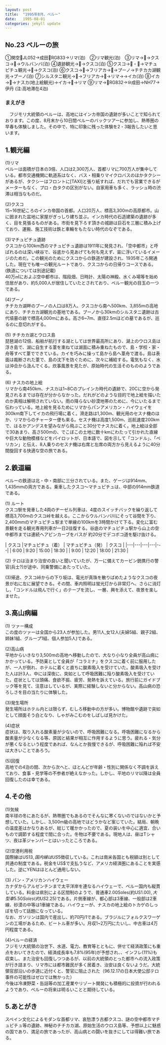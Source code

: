 ```yaml
---
layout: post
title:  "1995年8月、ペルー"
date:   1995-08-01
categories: jekyll update
---
```


## No.23 ペルーの旅

①関空🛫JL052→成田🛫RG833→リマ(泊)　②リマ観光(泊)　③リマ→🛫→クスコ→🚌→ウルバンバ(泊) ④遺跡観光→🚌→クスコ(泊) ⑤クスコ→🚋・🚌→マチュピチュ観光→🚋→クスコ(泊) ⑥クスコ→🛫→フリアカ→🚌→プーノ→チチカカ湖観光→プーノ(泊) ⑦シルスタニ観光→🚌→フリアカ→🛫→リマ→→イカ(泊) ⑧イカ→🛫→ナスカ(地上絵観光)→イカ→🚌→リマ ⑨リマ→🛫RG832→⑩成田→NH77→伊丹 (注:高地滞在4泊)

### まえがき
　フジモリ大統領のペルーは、高地にはインカ帝国の遺跡が多いことで知られております。この度、8月末から10日間ペルーのバックツアーに参加し、熱帯圏の早春も体験しました。その中で、特に印象に残った体験を2・3報告したいと思います。


## 1.観光編

(1)リマ<br>
ペルーは面積が日本の3倍、人口は2,300万人、首都リマに700万人が集中している。都市交通機関に軌道系はなく、バス・相乗りマイクロバスのほかタクシーがあるが、タクシーはフロントに[TAXI]と張り紙すれば、だれでも営業できるがメーターもなく、プロ・白タクの区別がない。自家用車も多く、ラッシュ時の渋滞は相当なものだ。

(2)クスコ<br>
15~16世紀ころのインカ帝国の首都。人口20万人、標高3,300mの高原都市。山に囲まれた盆地に家屋がぎっしり建ち並ぶ。インカ時代の石造建築の遺跡が多く、目を見張るものがある。市街を見下ろす頂きの城跡は巨石を三層に積み上げており、運搬、施工技術は鉄と車輪をもたない時代のなぞである。

(3)マチュピチュ遺跡<br>
クスコから100km西のマチュピチュ遺跡は1911年に発見され、「空中都市」と呼ばれるのは深い峡谷で、谷底から見あげても何も見えず、宙に浮いているイメージのためだ。この観光のためにクスコからの鉄道が建設され、1935年ころ開通した。現在でも唯一の観光ルートであり、クスコからの日帰りコースである。(鉄道については別途記載)<br>
40万㎡におよぶ空中都市は、階段畑、日時計、太陽の神殿、水くみ場等を始め住居があり、約5,000人が居住していたとされており、ペルー観光の目玉の一つである。

(4)プーノ<br>
チチカカ湖畔のプーノの人口は8万人、クスコから南へ500km、3,855mの高地にあり、チチカカ湖観光の基地である。プーノから30kmのシルスタニ遺跡は古代墳墓の跡で標高4,000mにある。高さ6~7m、直径2.5mほどの墓であるが、巡るのに息切れがする。

(5) チチカカ湖とウロス島<br>
琵琶湖の12倍、船舶が航行する湖としては世界最高所にあり、湖上のウロス島は浮き島で、湖に自生する葦を束ねては湖面に積み重ねたもので、島・学校・家・舟等すべて葦でできている。カイを巧みに操って島から島へ葦舟で渡る。島は表面は裁断された葦で、島の沈下を防ぐために、次々に補給する。電気もなく、水は沖合から汲んでくる。炊事風景を見たが、原始時代の生活そのもののようである。

(6) ナスカの地上絵<br>
リマから南450km、ナスカは1~8Cのプレインカ時代の遺跡で、20Cに空から発見されるまでは存在が分からなかった。だれがどのような目的で地上絵を描いたのか真相は解明されていない。雨の降らない砂漠地帯のために、今にいたるまで伝わっている。地上絵を見るためにリマからパンアメリカン・ハイウェイを300km南下してイカの飛行場に着く。滑走路は1,300m、観光用のセスナ機のほか、リマからのチャーター便も来る。セスナ機は高度1,500m、巡航速度200kmで、はるかアンデスを望みながら飛ぶこと30分でナスカに着く。地上絵は全部で30あまり、高さ500mの、でこぼこの土地に数十kmにわたって引かれた直線や巨大な動物模様などをパイロットが、日本語で、図を示して「コンドル」、「ペリカン」と伝え、8人乗りのセスナ機は右席と左席の両方から見えるように40分間旋回する快適な空の旅である。


## 2.鉄道編
ペルーの鉄道は北・中・南部に三分されている。また、ゲージは914mm、1,435mmの両方である。乗車したクスコ〜マチュピチュは、中部の914mm鉄道である。

(1) ルート<br>
クスコ駅を発車した4両のヂーゼル列車は、4度のスイッチバックを繰り返して標高3,700mのクスコ峠を越える。ここからウルバンバ川にそって谷間を下り、2,400mmのマチュピチュ駅まで単線の100kmを3時間かけて下る。変化に富む景観を走る観光専用列車が一日2往復する。谷底のマチュピチュ駅から山上の空中都市までは連続ヘアピンカーブをバスが
約20分でデコボコ道を駆け抜ける。

| クスコ |マチュピチュ（着） | マチュピチュ（発） | クスコ  |
|---|---|---|---|---|
| 6:00 | 9:20 | 15:00 | 18:30 |
| 9:00 | 12:20 | 18:00 | 21:30 |


(2) テロは治まり治安の良いと聞いていたが、万一に備えてカービン銃携行の警官(兵士?)が途中、同乗警備にあたっていた。

(3)帰途、クスコ峠からの下り坂は、電光が真珠を散りばめたようなクスコの夜景が右に左に展望できる。その間、車内照明は蛍光灯から非常灯へ、さらに消灯し、「コンドルは飛んで行く」のテープを流し、一層、興を添えて、夜景を楽しませた。

## 3.高山病編

(1) ツァー構成<br>
この度のツァーは全国から23人が参加した。男11人,女12人(夫婦5組、親子2組、姉妹1組、グループ1組、個人参加5人)である。

(2)高山病<br>
平地からいきなり3,500mの高地へ移動したので、大なり小なり全員が高山病にかかっている。予防薬として全員が「コラミナ」をクスコに着く前に服用したが、一人が倒れ、ホテルに着くと直ちに酸素吸入を受けていた。酸素吸入を受けた人は計3人、中には深夜に、突如として呼吸困難に陥り酸素吸入を受けていた。症状としては頭痛、食欲不振、疲労、発熱を訴えている。旅行前にガイドブック等を見て、注意はしているが、実際に経験しないと分からない。高山病の恐ろしさを目の当たりに体験した。

(3)発生場所<br>
発生場所はホテル内とは限らず、むしろ移動中の方が多い。博物館や遺跡で突如として顔面そう白となり、しゃがみこむのをしばしば見かけた。

(4)症状<br>
症状は、取り入れる酸素量が少ないので、呼吸困難になる。呼吸困難になるから酸素量が少なくなる等、原因と結果が相互に作用するように思う。疲れる・気分が悪くなるという程度であれば、なんとか我慢できるが、呼吸困難に陥れば不安は大きいことであろう。

(5)回復<br>
高地での4泊の間、次から次へと、ほとんどが年齢・性別に関係なく不調を訴えており、食事・見学等の不参者が絶えなかった。しかし、平地のリマ以降は全員回復したのは幸である。

## 4.その他

(1)気候<br>
南半球の冬にあたるが、熱帯圏でもあるのでそんなに寒くないのではないかと予想していた。しかし、3,500m級の高地ではどうかなど案じていた。結局、朝晩の温度差はかなりあるが、総じて暖かかったので、夏の装いを中心に適宜、合いもので調節する程度で間に合った。冬物は不要である。現地人は、昼はTシャツ、夜は革ジャンバーとはいったところである。

(2)空港利用税<br>
国際線はUS$13,国内線はUS$5徴収している。これは南米各国とも税額は別として共通の制度である。税金をUS$で支払うなど、アメリカ経済圏にあることを実感した。逆にYENはほとんど通用しない。

(3) パン・アメリカンハイウェー<br>
カナダからアルゼンチンまで太平洋岸を連なるハイウェーで、ペルー国内も縦貫している。料金は県別による区間制のようで、普通車2.00Soles(約US$1.00),大型車5.50Soles(約US$2.25)である。片側車線が、都心部は3車線、一般部は2車線、砂漠の中等は1車線である。ハイウェーが、ナスカの地上絵のトカゲのしっぽを切って話題になっている。<br>
なお、ガソリンは国内で産出し、約70円/1である。ブラジルにフォルクスワーゲンの工場があるため、ビートル車が多い。月収1~2万円にたいし、中古車は4万円程度である。

(4)ペルーの経済<br>
フジモリ大統領の治世下、水道、電力、教育等とともに、併せて経済政策にも重点をおいてきたので、経済成長率も7.8%(95年)が予想され、、インフレ(11%)も収束し、また治安も回復しつつあるが、以前の大統領のとった都市への流入政策が行き詰まり、リマ市には都市難民が多く居着き、治安は良くないようだ。大統領官邸沿いの歩道に近付くと、警官に阻止された（96.12.17の日本大使公邸テロ事件の可能性はゼロでは無かった）<br>
今後は冷凍野菜・缶詰等の加工産業やリゾート開発にも積極的に投資が行われるようであり、ペルーの将来は明るいことと期待している。

## 5.あとがき

スペイン文化によるモダンな首都リマ、哀愁漂う古都クスコ、謎の空中都市マチュピチュ等の遺跡、神秘のチチカカ湖、原始生活のウロス島等、予想以上に魅惑の国であり、満足の旅であったが、高山病との闘いを抜きにしては得難い旅である。
